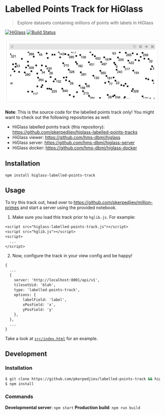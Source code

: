 # Labelled Points Track for HiGlass

> Explore datasets containing millions of points with labels in HiGlass

[![HiGlass](https://img.shields.io/badge/higlass-👍-red.svg?colorB=0f5d92)](http://higlass.io)
[![Build Status](https://img.shields.io/travis/pkerpedjiev/higlass-labelled-points-track/master.svg?colorB=0f5d92)](https://travis-ci.org/pkerpedjiev/higlass-labelled-points-track)

![A view of over 1 million data points, heavily downsampled](/teaser.png?raw=true "A downsampling of many points")

**Note**: This is the source code for the labelled points track only! You might want to check out the following repositories as well:

- HiGlass labelled points track (this repository): https://github.com/pkerpedjiev/higlass-labelled-points-tracks
- HiGlass viewer: https://github.com/hms-dbmi/higlass
- HiGlass server: https://github.com/hms-dbmi/higlass-server
- HiGlass docker: https://github.com/hms-dbmi/higlass-docker

## Installation

```
npm install higlass-labelled-points-track
```

## Usage

To try this track out, head over to https://github.com/pkerpedjiev/million-primes
and start a server using the provided notebook.

1. Make sure you load this track prior to `hglib.js`. For example:

```
<script src="higlass-labelled-points-track.js"></script>
<script src="hglib.js"></script>
<script>
  ...
</script>
```

2. Now, configure the track in your view config and be happy! 

```
{
  ...
  {
    server: 'http://localhost:8001/api/v1',
    tilesetUid: 'blah',
    type: 'labelled-points-track',
    options: {
        labelField: 'label',
        xPosField: 'x',
        yPosField: 'y'
    },
  },
  ...
}
```

Take a look at [`src/index.html`](src/index.html) for an example.

## Development

### Installation

```bash
$ git clone https://github.com/pkerpedjiev/labelled-points-track && higlass-labelled-points-track
$ npm install
```

### Commands

**Developmental server**: `npm start`
**Production build**: `npm run build`
